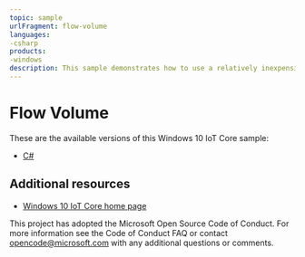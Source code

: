 ```yaml
---
topic: sample
urlFragment: flow-volume
languages:
-csharp
products:
-windows
description: This sample demonstrates how to use a relatively inexpensive device and a Raspberry Pi to measure the volume of liquid flowing through a hose.
---
```


# Flow Volume

These are the available versions of this Windows 10 IoT Core sample:

*	[C#](./CS/README.md)

## Additional resources
* [Windows 10 IoT Core home page](https://developer.microsoft.com/en-us/windows/iot/)

This project has adopted the Microsoft Open Source Code of Conduct. For more information see the Code of Conduct FAQ or contact <opencode@microsoft.com> with any additional questions or comments.
